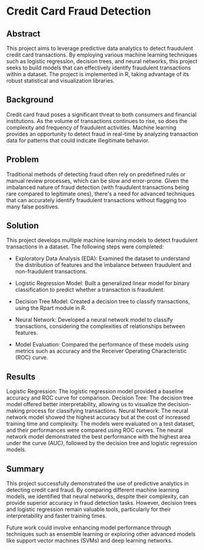 # Credit Card Fraud Detection

## Abstract

This project aims to leverage predictive data analytics to detect fraudulent credit card transactions. By employing various machine learning techniques such as logistic regression, decision trees, and neural networks, this project seeks to build models that can effectively identify fraudulent transactions within a dataset. The project is implemented in R, taking advantage of its robust statistical and visualization libraries.

## Background
Credit card fraud poses a significant threat to both consumers and financial institutions. As the volume of transactions continues to rise, so does the complexity and frequency of fraudulent activities. Machine learning provides an opportunity to detect fraud in real-time by analyzing transaction data for patterns that could indicate illegitimate behavior.

## Problem
Traditional methods of detecting fraud often rely on predefined rules or manual review processes, which can be slow and error-prone. Given the imbalanced nature of fraud detection (with fraudulent transactions being rare compared to legitimate ones), there's a need for advanced techniques that can accurately identify fraudulent transactions without flagging too many false positives.

## Solution
This project develops multiple machine learning models to detect fraudulent transactions in a dataset. The following steps were completed:

+ Exploratory Data Analysis (EDA): Examined the dataset to understand the distribution of features and the imbalance between fraudulent and non-fraudulent transactions.

+ Logistic Regression Model: Built a generalized linear model for binary classification to predict whether a transaction is fraudulent.

+ Decision Tree Model: Created a decision tree to classify transactions, using the Rpart module in R.

+ Neural Network: Developed a neural network model to classify transactions, considering the complexities of relationships between features.

+ Model Evaluation: Compared the performance of these models using metrics such as accuracy and the Receiver Operating Characteristic (ROC) curve.

## Results
Logistic Regression: The logistic regression model provided a baseline accuracy and ROC curve for comparison.
Decision Tree: The decision tree model offered better interpretability, allowing us to visualize the decision-making process for classifying transactions.
Neural Network: The neural network model showed the highest accuracy but at the cost of increased training time and complexity.
The models were evaluated on a test dataset, and their performances were compared using ROC curves. The neural network model demonstrated the best performance with the highest area under the curve (AUC), followed by the decision tree and logistic regression models.

## Summary
This project successfully demonstrated the use of predictive analytics in detecting credit card fraud. By comparing different machine learning models, we identified that neural networks, despite their complexity, can provide superior accuracy in fraud detection tasks. However, decision trees and logistic regression remain valuable tools, particularly for their interpretability and faster training times.

Future work could involve enhancing model performance through techniques such as ensemble learning or exploring other advanced models like support vector machines (SVMs) and deep learning networks.

